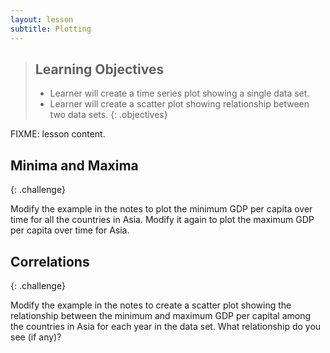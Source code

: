 ```yaml
---
layout: lesson
subtitle: Plotting
---
```

> ## Learning Objectives
>
> * Learner will create a time series plot showing a single data set.
> * Learner will create a scatter plot showing relationship between two data sets.
{: .objectives}

FIXME: lesson content.

## Minima and Maxima
{: .challenge}

Modify the example in the notes to plot the minimum GDP per capita over time
for all the countries in Asia.
Modify it again to plot the maximum GDP per capita over time for Asia.

## Correlations
{: .challenge}

Modify the example in the notes to create a scatter plot showing
the relationship between the minimum and maximum GDP per capital
among the countries in Asia
for each year in the data set.
What relationship do you see (if any)?
